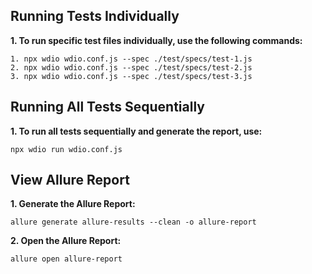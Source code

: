 ## Running Tests Individually

**1. To run specific test files individually, use the following commands:**
   ```
   1. npx wdio wdio.conf.js --spec ./test/specs/test-1.js
   2. npx wdio wdio.conf.js --spec ./test/specs/test-2.js
   3. npx wdio wdio.conf.js --spec ./test/specs/test-3.js
   ```

## Running All Tests Sequentially

**1. To run all tests sequentially and generate the report, use:**
   ```
   npx wdio run wdio.conf.js
   ```

## View Allure Report
**1. Generate the Allure Report:**
   ```
   allure generate allure-results --clean -o allure-report
   ```
**2. Open the Allure Report:**
   ```
   allure open allure-report
   ```




